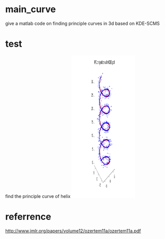 # main_curve
give a matlab code on finding principle curves in 3d based on KDE-SCMS

# test
find the principle curve of helix
<img src = "main curve of helix curve.png" width = "200" height = "450">

# referrence
<http://www.jmlr.org/papers/volume12/ozertem11a/ozertem11a.pdf>
